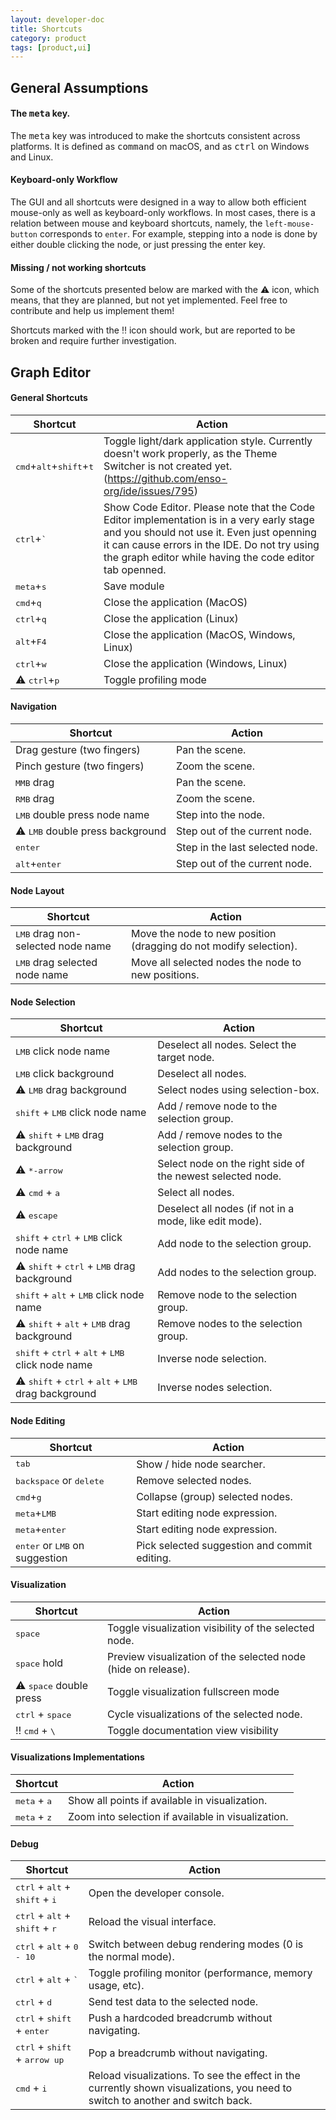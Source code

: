```yaml
---
layout: developer-doc
title: Shortcuts
category: product
tags: [product,ui]
---
```


## General Assumptions

#### The <kbd>meta</kbd> key.
The <kbd>meta</kbd> key was introduced to make the shortcuts consistent across platforms. 
It is defined as <kbd>command</kbd> on macOS, and as <kbd>ctrl</kbd> on Windows and Linux.

#### Keyboard-only Workflow
The GUI and all shortcuts were designed in a way to allow both efficient mouse-only as well as
keyboard-only workflows. In most cases, there is a relation between mouse and keyboard shortcuts,
namely, the `left-mouse-button` corresponds to `enter`. For example, stepping into a node is done
by either double clicking the node, or just pressing the enter key.

#### Missing / not working shortcuts
Some of the shortcuts presented below are marked with the :warning: icon, which means, that they are
planned, but not yet implemented. Feel free to contribute and help us implement them!

Shortcuts marked with the :bangbang: icon should work, but are reported to be broken and require
further investigation.



## Graph Editor

#### General Shortcuts
| Shortcut | Action |
| -------- | ------ |
| <kbd>cmd</kbd>+<kbd>alt</kbd>+<kbd>shift</kbd>+<kbd>t</kbd> | Toggle light/dark application style. Currently doesn't work properly, as the Theme Switcher is not created yet. (https://github.com/enso-org/ide/issues/795)|
| <kbd>ctrl</kbd>+<kbd>`</kbd>                                | Show Code Editor. Please note that the Code Editor implementation is in a very early stage and you should not use it. Even just openning it can cause errors in the IDE. Do not try using the graph editor while having the code editor tab openned. |
| <kbd>meta</kbd>+<kbd>s</kbd>                                | Save module |
| <kbd>cmd</kbd>+<kbd>q</kbd>                                 | Close the application (MacOS) |
| <kbd>ctrl</kbd>+<kbd>q</kbd>                                | Close the application (Linux) |
| <kbd>alt</kbd>+<kbd>F4</kbd>                                | Close the application (MacOS, Windows, Linux) |
| <kbd>ctrl</kbd>+<kbd>w</kbd>                                | Close the application (Windows, Linux) |
| :warning: <kbd>ctrl</kbd>+<kbd>p</kbd>                                | Toggle profiling mode |


#### Navigation
| Shortcut | Action |
| -------- | ------ |
| Drag gesture (two fingers)             | Pan the scene.
| Pinch gesture (two fingers)            | Zoom the scene.
| <kbd>MMB</kbd> drag                    | Pan the scene.
| <kbd>RMB</kbd> drag                    | Zoom the scene.
| <kbd>LMB</kbd> double press node name  | Step into the node.
| :warning: <kbd>LMB</kbd> double press background | Step out of the current node.
| <kbd>enter</kbd>                       | Step in the last selected node.
| <kbd>alt</kbd>+<kbd>enter</kbd>        | Step out of the current node.


#### Node Layout
| Shortcut | Action |
| -------- | ------ |
| <kbd>LMB</kbd> drag non-selected node name | Move the node to new position (dragging do not modify selection). |
| <kbd>LMB</kbd> drag selected node name     | Move all selected nodes the node to new positions. |


#### Node Selection
| Shortcut | Action |
| --- | --- |
| <kbd>LMB</kbd> click node name                                                       | Deselect all nodes. Select the target node. |
| <kbd>LMB</kbd> click background                                                      | Deselect all nodes. |
| :warning: <kbd>LMB</kbd> drag background                                             | Select nodes using selection-box. |
| <kbd>shift</kbd> + <kbd>LMB</kbd> click node name                                    | Add / remove node to the selection group. |
| :warning: <kbd>shift</kbd> + <kbd>LMB</kbd> drag background                          | Add / remove nodes to the selection group. |
| :warning: <kbd>*-arrow</kbd>                                                         | Select node on the right side of the newest selected node. |
| :warning: <kbd>cmd</kbd> + <kbd>a</kbd>                                              | Select all nodes. |
| :warning: <kbd>escape</kbd>                                                          | Deselect all nodes (if not in a mode, like edit mode). |
| <kbd>shift</kbd> + <kbd>ctrl</kbd> + <kbd>LMB</kbd> click node name                  | Add node to the selection group. |
| :warning: <kbd>shift</kbd> + <kbd>ctrl</kbd> + <kbd>LMB</kbd> drag background        | Add nodes to the selection group. |
| <kbd>shift</kbd> + <kbd>alt</kbd> + <kbd>LMB</kbd> click node name                   | Remove node to the selection group. |
| :warning: <kbd>shift</kbd> + <kbd>alt</kbd> + <kbd>LMB</kbd> drag background         | Remove nodes to the selection group. |
| <kbd>shift</kbd> + <kbd>ctrl</kbd> + <kbd>alt</kbd> + <kbd>LMB</kbd> click node name | Inverse node selection. |
| :warning: <kbd>shift</kbd> + <kbd>ctrl</kbd> + <kbd>alt</kbd> + <kbd>LMB</kbd> drag background | Inverse nodes selection. |


#### Node Editing
| Shortcut | Action |
| -------- | ------ |
| <kbd>tab</kbd>                                   | Show / hide node searcher. |
| <kbd>backspace</kbd> or <kbd>delete</kbd>        | Remove selected nodes. |
| <kbd>cmd</kbd>+<kbd>g</kbd>                      | Collapse (group) selected nodes. |
| <kbd>meta</kbd>+<kbd>LMB</kbd>                   | Start editing node expression. |
| <kbd>meta</kbd>+<kbd>enter</kbd>                 | Start editing node expression. |
| <kbd>enter</kbd> or <kbd>LMB</kbd> on suggestion | Pick selected suggestion and commit editing. |


#### Visualization
| Shortcut | Action |
| -------- | ------ |
| <kbd>space</kbd>                          | Toggle visualization visibility of the selected node. |
| <kbd>space</kbd> hold                     | Preview visualization of the selected node (hide on release). |
| :warning: <kbd>space</kbd> double press   | Toggle visualization fullscreen mode |
| <kbd>ctrl</kbd> + <kbd>space</kbd>        | Cycle visualizations of the selected node. |
| :bangbang: <kbd>cmd</kbd> + <kbd>\\</kbd> | Toggle documentation view visibility |


#### Visualizations Implementations
| Shortcut | Action |
| -------- | ------ |
| <kbd>meta</kbd> + <kbd>a</kbd> | Show all points if available in visualization. |
| <kbd>meta</kbd> + <kbd>z</kbd> | Zoom into selection if available in visualization. |



#### Debug
| Shortcut | Action |
| -------- | ------ |
| <kbd>ctrl</kbd> + <kbd>alt</kbd> + <kbd>shift</kbd> + <kbd>i</kbd> | Open the developer console. |
| <kbd>ctrl</kbd> + <kbd>alt</kbd> + <kbd>shift</kbd> + <kbd>r</kbd> | Reload the visual interface. |
| <kbd>ctrl</kbd> + <kbd>alt</kbd> + <kbd>0 - 10</kbd>               | Switch between debug rendering modes (0 is the normal mode). |
| <kbd>ctrl</kbd> + <kbd>alt</kbd> + <kbd>`</kbd>                    | Toggle profiling monitor (performance, memory usage, etc). |
| <kbd>ctrl</kbd> + <kbd>d</kbd>                                     | Send test data to the selected node. |
| <kbd>ctrl</kbd> + <kbd>shift</kbd> + <kbd>enter</kbd>              | Push a hardcoded breadcrumb without navigating. |
| <kbd>ctrl</kbd> + <kbd>shift</kbd> + <kbd>arrow up</kbd>           | Pop a breadcrumb without navigating. |
| <kbd>cmd</kbd>  + <kbd>i</kbd>                                     | Reload visualizations. To see the effect in the currently shown visualizations, you need to switch to another and switch back. |
